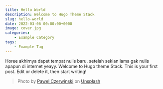 ```yaml
---
title: Hello World
description: Welcome to Hugo Theme Stack
slug: hello-world
date: 2022-03-06 00:00:00+0000
image: cover.jpg
categories:
    - Example Category
tags:
    - Example Tag
---
```


Horee akhirnya dapet tempat nulis baru, setelah sekian lama gak nulis apapun di internet yeayy.
Welcome to Hugo theme Stack. This is your first post. Edit or delete it, then start writing!

> Photo by [Pawel Czerwinski](https://unsplash.com/@pawel_czerwinski) on [Unsplash](https://unsplash.com/)